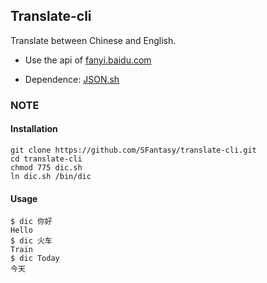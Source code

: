 Translate-cli
---

Translate between Chinese and English.

- Use the api of [fanyi.baidu.com](fanyi.baidu.com)

- Dependence: [JSON.sh](https://github.com/dominictarr/JSON.sh)

### NOTE

#### Installation

    git clone https://github.com/SFantasy/translate-cli.git
	cd translate-cli
	chmod 775 dic.sh
	ln dic.sh /bin/dic
	
#### Usage

    $ dic 你好
	Hello
	$ dic 火车
	Train
	$ dic Today
	今天
